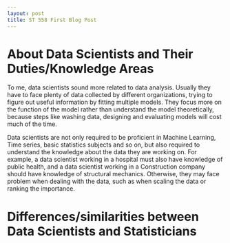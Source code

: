 ```yaml
---
layout: post
title: ST 558 First Blog Post
---
```


# About Data Scientists and Their Duties/Knowledge Areas

To me, data scientists sound more related to data analysis. Usually they have to face plenty of data collected by different organizations, trying to figure out useful information by fitting multiple models. They focus more on the function of the model rather than understand the model theoretically, because steps like washing data, designing and evaluating models will cost much of the time.

Data scientists are not only required to be proficient in Machine Learning, Time series, basic statistics subjects and so on, but also required to understand the knowledge about the data they are working on. For example, a data scientist working in a hospital must also have knowledge of public health, and a data scientist working in a Construction company should have knowledge of structural mechanics. Otherwise, they may face problem when dealing with the data, such as when scaling the data or ranking the importance.

# Differences/similarities between Data Scientists and Statisticians
